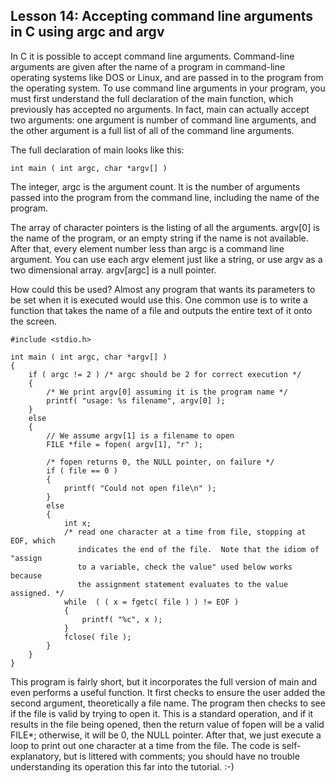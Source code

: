 
## Lesson 14: Accepting command line arguments in C using argc and argv

In C it is possible to accept command line arguments. Command-line arguments are given after the name of a program in command-line operating systems like DOS or Linux, and are passed in to the program from the operating system. To use command line arguments in your program, you must first understand the full declaration of the main function, which previously has accepted no arguments. In fact, main can actually accept two arguments: one argument is number of command line arguments, and the other argument is a full list of all of the command line arguments.

The full declaration of main looks like this:

```
int main ( int argc, char *argv[] )
```

The integer, argc is the argument count. It is the number of arguments passed into the program from the command line, including the name of the program.

The array of character pointers is the listing of all the arguments. argv[0] is the name of the program, or an empty string if the name is not available. After that, every element number less than argc is a command line argument. You can use each argv element just like a string, or use argv as a two dimensional array. argv[argc] is a null pointer.

How could this be used? Almost any program that wants its parameters to be set when it is executed would use this. One common use is to write a function that takes the name of a file and outputs the entire text of it onto the screen.

```
#include <stdio.h>

int main ( int argc, char *argv[] )
{
    if ( argc != 2 ) /* argc should be 2 for correct execution */
    {
        /* We print argv[0] assuming it is the program name */
        printf( "usage: %s filename", argv[0] );
    }
    else
    {
        // We assume argv[1] is a filename to open
        FILE *file = fopen( argv[1], "r" );

        /* fopen returns 0, the NULL pointer, on failure */
        if ( file == 0 )
        {
            printf( "Could not open file\n" );
        }
        else
        {
            int x;
            /* read one character at a time from file, stopping at EOF, which
               indicates the end of the file.  Note that the idiom of "assign
               to a variable, check the value" used below works because
               the assignment statement evaluates to the value assigned. */
            while  ( ( x = fgetc( file ) ) != EOF )
            {
                printf( "%c", x );
            }
            fclose( file );
        }
    }
}
```

This program is fairly short, but it incorporates the full version of main and even performs a useful function. It first checks to ensure the user added the second argument, theoretically a file name. The program then checks to see if the file is valid by trying to open it. This is a standard operation, and if it results in the file being opened, then the return value of fopen will be a valid FILE*; otherwise, it will be 0, the NULL pointer. After that, we just execute a loop to print out one character at a time from the file. The code is self-explanatory, but is littered with comments; you should have no trouble understanding its operation this far into the tutorial. :-)
